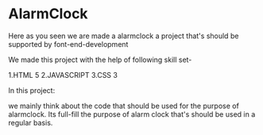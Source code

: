 # AlarmClock

Here as you seen we are made a alarmclock a project that's should be supported by font-end-development

We made this project with the help of following skill set-

  1.HTML 5
  2.JAVASCRIPT
  3.CSS 3
  
In this project:

we mainly think about the code that should be used for the purpose of alarmclock.
Its full-fill the purpose of alarm clock that's should be used in a regular basis.


